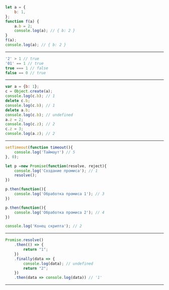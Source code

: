 ```js
let a = {
	b: 1,
};
function f(a) {
	a.b = 2;
	console.log(a); // { b: 2 }
}
f(a);
console.log(a); // { b: 2 }
```
______________________________________________
```js
'2' > 1 // true
'01' == 1 // true
true === 1 // false
false == 0 // true
```
______________________________________________
```js
var a = {b: 1};
c = Object.create(a);
console.log(c.b); // 1
delete c.b;
console.log(c.b); // 1
delete a.b;
console.log(c.b); // undefined
a.z = 2;
console.log(c.z); // 2
c.z = 3;
console.log(a.z); // 2
```
______________________________________________
```js
setTimeout(function timeout(){
    console.log('Таймаут') // 5
}, 0);

let p =new Promise(function(resolve, reject){
    console.log('Создание промиса'); // 1
    resolve();
})

p.then(function(){
    console.log('Обработка промиса 1'); // 3
})

p.then(function(){
    console.log('Обработка промиса 2'); // 4
})

console.log('Конец скрипта'); // 2
```
______________________________________________
```js
Promise.resolve()
    .then(() => {
        return "1";
    })
    .finally(data => { 
        console.log(data); // undefined
        return "2";
    })
    .then(data => console.log(data)) // '1'
```
______________________________________________
